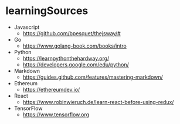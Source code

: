 # learningSources

* Javascript
  * https://github.com/bpesquet/thejsway/#
* Go
  * https://www.golang-book.com/books/intro
* Python
  * https://learnpythonthehardway.org/
  * https://developers.google.com/edu/python/
* Markdown
  * https://guides.github.com/features/mastering-markdown/
* Ethereum
  * https://ethereumdev.io/
* React
  * https://www.robinwieruch.de/learn-react-before-using-redux/
* TensorFlow
  * https://www.tensorflow.org
